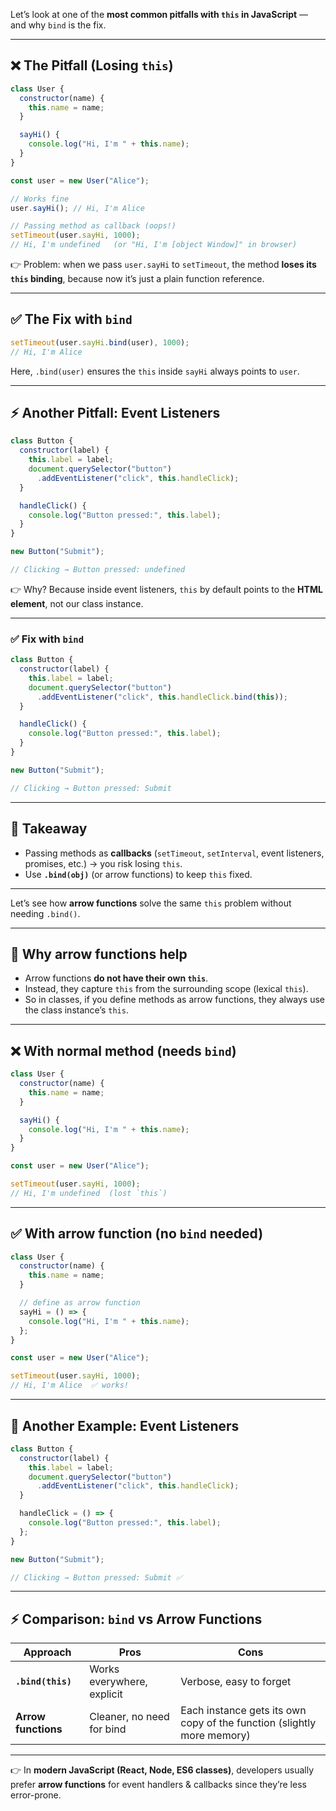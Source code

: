 Let’s look at one of the **most common pitfalls with `this` in JavaScript** — and why `bind` is the fix.

---

## ❌ The Pitfall (Losing `this`)

```js
class User {
  constructor(name) {
    this.name = name;
  }

  sayHi() {
    console.log("Hi, I'm " + this.name);
  }
}

const user = new User("Alice");

// Works fine
user.sayHi(); // Hi, I'm Alice

// Passing method as callback (oops!)
setTimeout(user.sayHi, 1000); 
// Hi, I'm undefined   (or "Hi, I'm [object Window]" in browser)
```

👉 Problem: when we pass `user.sayHi` to `setTimeout`, the method **loses its `this` binding**, because now it’s just a plain function reference.

---

## ✅ The Fix with `bind`

```js
setTimeout(user.sayHi.bind(user), 1000); 
// Hi, I'm Alice
```

Here, `.bind(user)` ensures the `this` inside `sayHi` always points to `user`.

---

## ⚡ Another Pitfall: Event Listeners

```js
class Button {
  constructor(label) {
    this.label = label;
    document.querySelector("button")
      .addEventListener("click", this.handleClick);
  }

  handleClick() {
    console.log("Button pressed:", this.label);
  }
}

new Button("Submit");

// Clicking → Button pressed: undefined
```

👉 Why? Because inside event listeners, `this` by default points to the **HTML element**, not our class instance.

---

### ✅ Fix with `bind`

```js
class Button {
  constructor(label) {
    this.label = label;
    document.querySelector("button")
      .addEventListener("click", this.handleClick.bind(this));
  }

  handleClick() {
    console.log("Button pressed:", this.label);
  }
}

new Button("Submit");

// Clicking → Button pressed: Submit
```

---

## 🔑 Takeaway

* Passing methods as **callbacks** (`setTimeout`, `setInterval`, event listeners, promises, etc.) → you risk losing `this`.
* Use **`.bind(obj)`** (or arrow functions) to keep `this` fixed.

---

Let’s see how **arrow functions** solve the same `this` problem without needing `.bind()`.

---

## 🔹 Why arrow functions help

* Arrow functions **do not have their own `this`**.
* Instead, they capture `this` from the surrounding scope (lexical `this`).
* So in classes, if you define methods as arrow functions, they always use the class instance’s `this`.

---

## ❌ With normal method (needs `bind`)

```js
class User {
  constructor(name) {
    this.name = name;
  }

  sayHi() {
    console.log("Hi, I'm " + this.name);
  }
}

const user = new User("Alice");

setTimeout(user.sayHi, 1000); 
// Hi, I'm undefined  (lost `this`)
```

---

## ✅ With arrow function (no `bind` needed)

```js
class User {
  constructor(name) {
    this.name = name;
  }

  // define as arrow function
  sayHi = () => {
    console.log("Hi, I'm " + this.name);
  };
}

const user = new User("Alice");

setTimeout(user.sayHi, 1000); 
// Hi, I'm Alice  ✅ works!
```

---

## 🔹 Another Example: Event Listeners

```js
class Button {
  constructor(label) {
    this.label = label;
    document.querySelector("button")
      .addEventListener("click", this.handleClick);
  }

  handleClick = () => {
    console.log("Button pressed:", this.label);
  };
}

new Button("Submit");

// Clicking → Button pressed: Submit ✅
```

---

## ⚡ Comparison: `bind` vs Arrow Functions

| Approach            | Pros                       | Cons                                                                   |
| ------------------- | -------------------------- | ---------------------------------------------------------------------- |
| **`.bind(this)`**   | Works everywhere, explicit | Verbose, easy to forget                                                |
| **Arrow functions** | Cleaner, no need for bind  | Each instance gets its own copy of the function (slightly more memory) |

---

👉 In **modern JavaScript (React, Node, ES6 classes)**, developers usually prefer **arrow functions** for event handlers & callbacks since they’re less error-prone.

